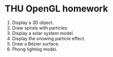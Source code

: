 # THU OpenGL homework

1. Display a 3D object.
2. Draw spirals with particles.
3. Display a solar system model.
4. Display the snowing particle effect.
5. Draw a Bézier surface.
6. Phong lighting model.
